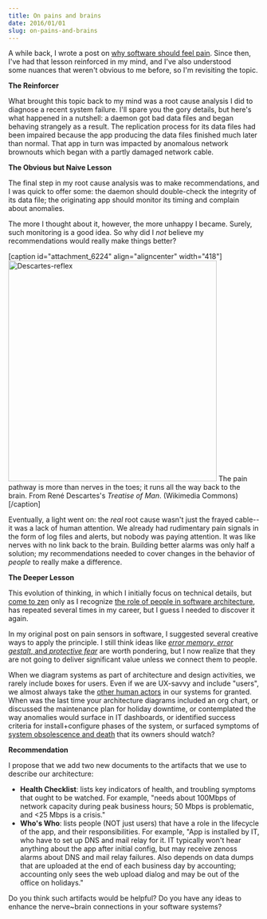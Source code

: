 ```yaml
---
title: On pains and brains
date: 2016/01/01
slug: on-pains-and-brains
---
```


A while back, I wrote a post on <a href="http://codecraft.co/2013/05/06/why-your-software-should-cry/">why software should feel pain</a>. Since then, I've had that lesson reinforced in my mind, and I've also understood some nuances that weren't obvious to me before, so I'm revisiting the topic.

<strong>The Reinforcer</strong>

What brought this topic back to my mind was a root cause analysis I did to diagnose a recent system failure. I'll spare you the gory details, but here's what happened in a nutshell: a daemon got bad data files and began behaving strangely as a result. The replication process for its data files had been impaired because the app producing the data files finished much later than normal. That app in turn was impacted by anomalous network brownouts which began with a partly damaged network cable.

<strong>The Obvious but Naive Lesson</strong>

The final step in my root cause analysis was to make recommendations, and I was quick to offer some: the daemon should double-check the integrity of its data file; the originating app should monitor its timing and complain about anomalies.

The more I thought about it, however, the more unhappy I became. Surely, such monitoring is a good idea. So why did I <em>not</em> believe my recommendations would really make things better?

[caption id="attachment_6224" align="aligncenter" width="418"]<img class=" size-full wp-image-6224 aligncenter" src="https://codecraft.co/wp-content/uploads/2016/01/descartes-reflex.jpeg" alt="Descartes-reflex" width="418" height="442" /> The pain pathway is more than nerves in the toes; it runs all the way back to the brain. From René Descartes's <em>Treatise of Man</em>. (Wikimedia Commons)[/caption]

<!--more-->Eventually, a light went on: the <em>real</em> root cause wasn't just the frayed cable--it was a lack of human attention. We already had rudimentary pain signals in the form of log files and alerts, but nobody was paying attention. It was like nerves with no link back to the brain. Building better alarms was only half a solution; my recommendations needed to cover changes in the behavior of <em>people</em> to really make a difference.

<strong>The Deeper Lesson</strong>

This evolution of thinking, in which I initially focus on technical details, but <a href="http://codecraft.co/2012/10/23/on-seps-squirrels-and-meta-questions/">come to zen</a> only as I recognize <a href="http://codecraft.co/2008/06/25/why-people-are-part-of-a-software-architecture/">the role of people in software architecture</a>, has repeated several times in my career, but I guess I needed to discover it again.

In my original post on pain sensors in software, I suggested several creative ways to apply the principle. I still think ideas like <a href="http://codecraft.co/2013/05/06/why-your-software-should-cry/"><em>error memory, </em><em>error gestalt</em>, and <em>protective fear</em></a> are worth pondering, but I now realize that they are not going to deliver significant value unless we connect them to people.

When we diagram systems as part of architecture and design activities, we rarely include boxes for users. Even if we are UX-savvy and include "users", we almost always take the <a href="http://codecraft.co/2012/09/04/users-arent-the-only-people-in-your-software/">other human actors</a> in our systems for granted. When was the last time your architecture diagrams included an org chart, or discussed the maintenance plan for holiday downtime, or contemplated the way anomalies would surface in IT dashboards, or identified success criteria for install+configure phases of the system, or surfaced symptoms of <a href="http://codecraft.co/2012/09/28/the-8th-characteristic/">system obsolescence and death</a> that its owners should watch?

<strong>Recommendation</strong>

I propose that we add two new documents to the artifacts that we use to describe our architecture:
<ul>
	<li><strong>Health Checklist</strong>: lists key indicators of health, and troubling symptoms that ought to be watched. For example, "needs about 100Mbps of network capacity during peak business hours; 50 Mbps is problematic, and <25 Mbps is a crisis."</li>
	<li><strong>Who's Who</strong>: lists people (NOT just users) that have a role in the lifecycle of the app, and their responsibilities. For example, "App is installed by IT, who have to set up DNS and mail relay for it. IT typically won't hear anything about the app after initial config, but may receive zenoss alarms about DNS and mail relay failures. Also depends on data dumps that are uploaded at the end of each business day by accounting; accounting only sees the web upload dialog and may be out of the office on holidays."</li>
</ul>
Do you think such artifacts would be helpful? Do you have any ideas to enhance the nerve~brain connections in your software systems?